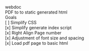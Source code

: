 webdoc<br>
   PDF to to static generated html<br> 
Goals<br>
[ ] Simplify CSS<br>
[x] Simplify generate index script<br>
[x] Right Align Page number<br>
[x] Adjustment of font size and spacing<br>
[x] Load pdf page to basic html<br>
